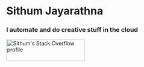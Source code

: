 <h1>Sithum Jayarathna</h1>
<h3>I automate and do creative stuff in the cloud</h3>
<p>
<a href="https://stackoverflow.com/users/4220846/sithumc"><img src="https://stackoverflow.com/users/flair/4220846.png" width="208" height="58" alt="Sithum's Stack Overflow profile" title="Sithum's Stack Overflow profile"></a>
</p>
